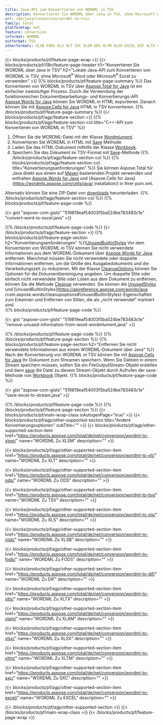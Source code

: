 ```yaml
---
title: Java-API zum Konvertieren von WORDML in TSV
description: Konvertieren Sie WORDML über Java in TSV, ohne Microsoft Word oder Microsoft Excel zu verwenden
url: /de/java/conversion/wordml-to-tsv/
family: total
platformtag: net
feature: conversion
informat: WORDML
outformat: TSV
otherformats: XLSB FODS XLS XLT SXC XLSM ODS XLTM XLSX EXCEL DIF XLTX XLAM TSV
---
```

{{< blocks/products/pf/feature-page-wrap >}}
{{< blocks/products/pf/i18n/feature-page-header h1="Konvertieren Sie WORDML über Java in TSV" h2="Lokale Java-API zum Konvertieren von WORDML in TSV, ohne Microsoft<sup>&reg;</sup> Word oder Microsoft<sup>&reg;</sup> Excel zu verwenden" >}}
{{% blocks/products/pf/feature-page-summary %}}
Das Konvertieren von WORDML in TSV über [Aspose.Total for Java](https://products.aspose.com/total/java/) ist ein einfacher zweistufiger Prozess. Durch die Verwendung der funktionsreichen Dokumentbearbeitungs- und Konvertierungs-API [Aspose.Words for Java](https://products.aspose.com/words/java/) können Sie WORDML in HTML exportieren. Danach können Sie mit [Aspose.Cells for Java](https://products.aspose.com/cells/java/) HTML in TSV konvertieren.
{{% /blocks/products/pf/feature-page-summary  %}}
{{< blocks/products/pf/agp/feature-section >}}
{{% blocks/products/pf/agp/feature-section-col title="C++-API zum Konvertieren von WORDML in TSV" %}}
1. Öffnen Sie die WORDML-Datei mit der Klasse [Wordmlument](https://apireference.aspose.com/words/java/com.aspose.words/Wordmlument).
2. Konvertieren Sie WORDML in HTML mit [Save](https://apireference.aspose.com/words/java/com.aspose.words/Wordmlument#save(java.lang.String,com.aspose.words.SaveOptions)) Methode
3. Laden Sie das HTML-Dokument mithilfe der Klasse [Workbook](https://apireference.aspose.com/cells/java/com.aspose.cells/Workbook).
4. Speichern Sie das Dokument im TSV-Format mit [Save](https://apireference.aspose.com/cells/java/com.aspose.cells/workbook#save(java.lang.String.%20com.aspose.cells.SaveOptions))-Methode
{{% /blocks/products/pf/agp/feature-section-col %}}
{{% blocks/products/pf/agp/feature-section-col title="Konvertierungsanforderungen" %}}
Sie können Aspose.Total für Java direkt aus einem auf [Maven](https://repository.aspose.com/webapp/#/artifacts/browse/tree/General/repo/com/aspose/aspose-total) basierenden Projekt verwenden und enthalten [Aspose.Words for Java](https://wordmls.aspose.com/words/java/installation/) und [Aspose.Cells for Java](https://wordmls.aspose.com/cells/java/ installation/) in Ihrer pom.xml.

Alternativ können Sie eine ZIP-Datei von [downloads](https://downloads.aspose.com/total/java) herunterladen.
{{% /blocks/products/pf/agp/feature-section-col %}}
{{% blocks/products/pf/feature-page-code %}}

{{< gist "aspose-com-gists" "519819eaf54003f5ba524be783483c1e" "convert-word-to-excel.java" >}}


{{% /blocks/products/pf/feature-page-code %}}
{{< /blocks/products/pf/agp/feature-section >}}
{{% blocks/products/pf/feature-page-section  h2="Konvertierungsanforderungen" %}}[UnusedBuiltinStyles](https://apireference.aspose.com/words/java/com.aspose.words/cleanupoptions#UnusedBuiltinStyles)
Vor dem Konvertieren von WORDML in TSV können Sie nicht verwendete Informationen aus dem WORDML-Dokument über [Aspose.Words for Java](https://products.aspose.com/words/java/) entfernen. Manchmal müssen Sie nicht verwendete oder doppelte Informationen entfernen, um die Größe des Ausgabedokuments und die Verarbeitungszeit zu reduzieren. Mit der Klasse [CleanupOptions](https://apireference.aspose.com/words/java/com.aspose.words/CleanupOptions) können Sie Optionen für die Dokumentbereinigung angeben. Um doppelte Stile oder einfach nicht verwendete Stile oder Listen aus dem Dokument zu entfernen, können Sie die Methode [Cleanup](https://apireference.aspose.com/words/java/com.aspose.words/Wordmlument#cleanup()) verwenden. Sie können die [UnusedStyles](https://apireference.aspose.com/words/java/com.aspose.words/cleanupoptions#UnusedStyles) und [UnusedBuiltinStyles](https://apireference.aspose.com/words/java /com.aspose.words/cleanupoptions#UnusedBuiltinStyles)-Eigenschaften zum Erkennen und Entfernen von Stilen, die als „nicht verwendet“ markiert sind.  
{{% blocks/products/pf/feature-page-code %}}

{{< gist "aspose-com-gists" "519819eaf54003f5ba524be783483c1e" "remove-unused-information-from-word-wordmlument.java" >}}

{{% /blocks/products/pf/feature-page-code  %}}
{{% /blocks/products/pf/feature-page-section %}}
{{% blocks/products/pf/feature-page-section  h2="Entfernen Sie nicht verwendete Informationen aus einem WORDML-Dokument über Java" %}}
Nach der Konvertierung von WORDML in TSV können Sie mit [Aspose.Cells for Java](https://products.aspose.com/cells/java/) Ihr Dokument zum Streamen speichern. Wenn Sie Dateien in einem Stream speichern müssen, sollten Sie ein FileOutputStream-Objekt erstellen und dann [save](https://apireference.aspose.com/cells/java/com.aspose.cells/workbook#save(java.io.OutputStream.%20com.aspose.cells.SaveOptions)) die Datei zu diesem Stream-Objekt durch Aufrufen der save-Methode von [Workbook](https://apireference.aspose.com/cells/java/com.aspose.cells/Workbook) Objekt. 
{{% blocks/products/pf/feature-page-code %}}

{{< gist "aspose-com-gists" "519819eaf54003f5ba524be783483c1e" "save-excel-to-stream.java" >}}

{{% /blocks/products/pf/feature-page-code  %}}
{{% /blocks/products/pf/feature-page-section %}}
{{< blocks/products/pf/main-wrap-class isAutogenPage="true" >}}
{{< blocks/products/pf/agp/other-supported-section title="Andere Konvertierungsoptionen" subTitle="" >}}
{{< blocks/products/pf/agp/other-supported-section-item href="https://products.aspose.com/total/de/net/conversion/wordml-to-xlsm/" name="WORDML Zu XLSM" description="" >}}

{{< blocks/products/pf/agp/other-supported-section-item href="https://products.aspose.com/total/de/net/conversion/wordml-to-xlt/" name="WORDML Zu XLT" description="" >}}

{{< blocks/products/pf/agp/other-supported-section-item href="https://products.aspose.com/total/de/net/conversion/wordml-to-ods/" name="WORDML Zu ODS" description="" >}}

{{< blocks/products/pf/agp/other-supported-section-item href="https://products.aspose.com/total/de/net/conversion/wordml-to-tsv/" name="WORDML Zu TSV" description="" >}}

{{< blocks/products/pf/agp/other-supported-section-item href="https://products.aspose.com/total/de/net/conversion/wordml-to-xls/" name="WORDML Zu XLS" description="" >}}

{{< blocks/products/pf/agp/other-supported-section-item href="https://products.aspose.com/total/de/net/conversion/wordml-to-xlsb/" name="WORDML Zu XLSB" description="" >}}

{{< blocks/products/pf/agp/other-supported-section-item href="https://products.aspose.com/total/de/net/conversion/wordml-to-fods/" name="WORDML Zu FODS" description="" >}}

{{< blocks/products/pf/agp/other-supported-section-item href="https://products.aspose.com/total/de/net/conversion/wordml-to-dif/" name="WORDML Zu DIF" description="" >}}

{{< blocks/products/pf/agp/other-supported-section-item href="https://products.aspose.com/total/de/net/conversion/wordml-to-xltx/" name="WORDML Zu XLTX" description="" >}}

{{< blocks/products/pf/agp/other-supported-section-item href="https://products.aspose.com/total/de/net/conversion/wordml-to-xlam/" name="WORDML Zu XLAM" description="" >}}

{{< blocks/products/pf/agp/other-supported-section-item href="https://products.aspose.com/total/de/net/conversion/wordml-to-xlsx/" name="WORDML Zu XLSX" description="" >}}

{{< blocks/products/pf/agp/other-supported-section-item href="https://products.aspose.com/total/de/net/conversion/wordml-to-xltm/" name="WORDML Zu XLTM" description="" >}}

{{< blocks/products/pf/agp/other-supported-section-item href="https://products.aspose.com/total/de/net/conversion/wordml-to-sxc/" name="WORDML Zu SXC" description="" >}}

{{< blocks/products/pf/agp/other-supported-section-item href="https://products.aspose.com/total/de/net/conversion/wordml-to-excel/" name="WORDML Zu EXCEL" description="" >}}


{{< /blocks/products/pf/agp/other-supported-section >}}
{{< /blocks/products/pf/main-wrap-class >}}
{{< /blocks/products/pf/feature-page-wrap >}}